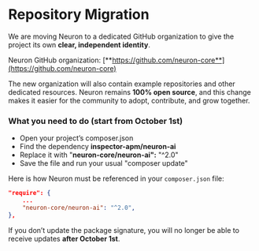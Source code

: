 # Repository Migration

We are moving Neuron to a dedicated GitHub organization to give the project its own **clear, independent identity**.&#x20;

Neuron GitHub organization: [**https://github.com/neuron-core**](https://github.com/neuron-core)

The new organization will also contain example repositories and other dedicated resources. Neuron remains **100% open source**, and this change makes it easier for the community to adopt, contribute, and grow together.

### **What you need to do (start from October 1st)**

* Open your project’s composer.json
* Find the dependency **inspector-apm/neuron-ai**
* Replace it with "**neuron-core/neuron-ai":**  "^2.0"
* Save the file and run your usual "composer update"

Here is how Neuron must be referenced in your `composer.json` file:

```json
"require": {
    ...
    "neuron-core/neuron-ai": "^2.0",
},
```

If you don’t update the package signature, you will no longer be able to receive updates **after October 1st**.
